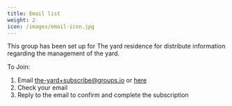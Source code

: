 ```yaml
---
title: Email list
weight: 2
icon: /images/email-icon.jpg
---
```


This group has been set up for The yard residence for distribute information regarding the management of the yard.

To Join:  
1. Email [the-yard+subscribe@groups.io](mailto:the-yard+subscribe@groups.io)  or [here](https://groups.io/g/the-yard)
2. Check your email
3. Reply to the email to confirm and complete the subscription